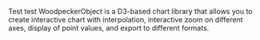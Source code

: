 Test test
WoodpeckerObject is a D3-based chart library that allows you to create interactive chart with interpolation, interactive zoom on different axes, display of point values, and export to different formats.
